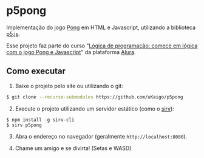 p5pong
======

Implementação do jogo [Pong](https://pt.wikipedia.org/wiki/Pong) em HTML e Javascript, utilizando a biblioteca [p5.js](https://p5js.org/).

Esse projeto faz parte do curso "[Lógica de programação: comece em lógica com o jogo Pong e Javascript](https://www.alura.com.br/curso-online-pong-javascript)" da plataforma [Alura](https://alura.com.br).

Como executar
-------------

1. Baixe o projeto pelo site ou utilizando o git:
```sh
$ git clone --recurse-submodules https://github.com/uKaigo/p5pong
```

2. Execute o projeto utilizando um servidor estático (como o [sirv](https://www.npmjs.com/package/sirv-cli)):
```
$ npm install -g sirv-cli
$ sirv p5pong
```

3. Abra o endereço no navegador (geralmente `http://localhost:8080`).

4. Chame um amigo e se divirta! (Setas e WASD)
